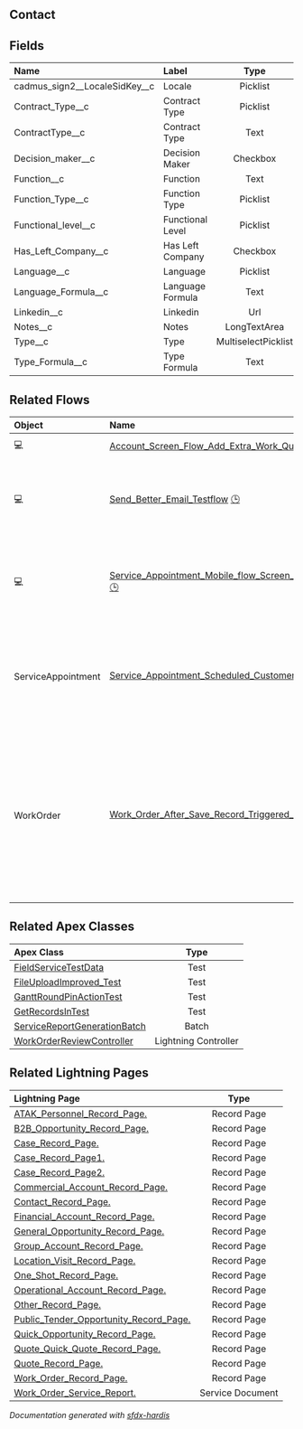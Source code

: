 ## Contact

<!-- Object description -->

## Fields

| Name      | Label | Type | Description |
| :-------- | :---- | :--: | :---------- | 
| cadmus_sign2__LocaleSidKey__c | Locale | Picklist | <!-- --> |
| Contract_Type__c | Contract Type | Picklist | <!-- --> |
| ContractType__c | Contract Type | Text | <!-- --> |
| Decision_maker__c | Decision Maker | Checkbox | <!-- --> |
| Function__c | Function | Text | <!-- --> |
| Function_Type__c | Function Type | Picklist | <!-- --> |
| Functional_level__c | Functional Level | Picklist | <!-- --> |
| Has_Left_Company__c | Has Left Company | Checkbox | <!-- --> |
| Language__c | Language | Picklist | <!-- --> |
| Language_Formula__c | Language Formula | Text | <!-- --> |
| Linkedin__c | Linkedin | Url | <!-- --> |
| Notes__c | Notes | LongTextArea | <!-- --> |
| Type__c | Type | MultiselectPicklist | <!-- --> |
| Type_Formula__c | Type Formula | Text | <!-- --> |


## Related Flows

| Object | Name      | Type | Description |
| :----  | :-------- | :--: | :---------- | 
| 💻 | [Account_Screen_Flow_Add_Extra_Work_Quote](../flows/Account_Screen_Flow_Add_Extra_Work_Quote.md) |  Screen Flow | <!-- --> |
| 💻 | [Send_Better_Email_Testflow](../flows/Send_Better_Email_Testflow.md) [🕒](../flows/Send_Better_Email_Testflow-history.md) |  Screen Flow | A series of 5 examples for testing and demonstrating Send Better Email Action Component |
| 💻 | [Service_Appointment_Mobile_flow_Screen_flow_Send_Service_Report_to_Customer](../flows/Service_Appointment_Mobile_flow_Screen_flow_Send_Service_Report_to_Customer.md) [🕒](../flows/Service_Appointment_Mobile_flow_Screen_flow_Send_Service_Report_to_Customer-history.md) |  Field Service Mobile | This flow allows the operator to send the service report to the customer. |
| ServiceAppointment | [Service_Appointment_Scheduled_Customer_Notification](../flows/Service_Appointment_Scheduled_Customer_Notification.md) [🕒](../flows/Service_Appointment_Scheduled_Customer_Notification-history.md) |  Scheduled | Flow that sends notification to customer when a service appointment is (re)scheduled |
| WorkOrder | [Work_Order_After_Save_Record_Triggered_Populate_Contact_on_WO_and_SA](../flows/Work_Order_After_Save_Record_Triggered_Populate_Contact_on_WO_and_SA.md) [🕒](../flows/Work_Order_After_Save_Record_Triggered_Populate_Contact_on_WO_and_SA-history.md) |  Record After Save | This flow populates the contact field on a work order and its related service appointment on creation. It takes an operational contact of the related operational account. |


## Related Apex Classes

| Apex Class | Type |
| :----      | :--: | 
| [FieldServiceTestData](../apex/FieldServiceTestData.md) | Test |
| [FileUploadImproved_Test](../apex/FileUploadImproved_Test.md) | Test |
| [GanttRoundPinActionTest](../apex/GanttRoundPinActionTest.md) | Test |
| [GetRecordsInTest](../apex/GetRecordsInTest.md) | Test |
| [ServiceReportGenerationBatch](../apex/ServiceReportGenerationBatch.md) | Batch |
| [WorkOrderReviewController](../apex/WorkOrderReviewController.md) | Lightning Controller |


## Related Lightning Pages

| Lightning Page | Type |
| :----      | :--: | 
| [ATAK_Personnel_Record_Page.](../pages/ATAK_Personnel_Record_Page..md) |  Record Page |
| [B2B_Opportunity_Record_Page.](../pages/B2B_Opportunity_Record_Page..md) |  Record Page |
| [Case_Record_Page.](../pages/Case_Record_Page..md) |  Record Page |
| [Case_Record_Page1.](../pages/Case_Record_Page1..md) |  Record Page |
| [Case_Record_Page2.](../pages/Case_Record_Page2..md) |  Record Page |
| [Commercial_Account_Record_Page.](../pages/Commercial_Account_Record_Page..md) |  Record Page |
| [Contact_Record_Page.](../pages/Contact_Record_Page..md) |  Record Page |
| [Financial_Account_Record_Page.](../pages/Financial_Account_Record_Page..md) |  Record Page |
| [General_Opportunity_Record_Page.](../pages/General_Opportunity_Record_Page..md) |  Record Page |
| [Group_Account_Record_Page.](../pages/Group_Account_Record_Page..md) |  Record Page |
| [Location_Visit_Record_Page.](../pages/Location_Visit_Record_Page..md) |  Record Page |
| [One_Shot_Record_Page.](../pages/One_Shot_Record_Page..md) |  Record Page |
| [Operational_Account_Record_Page.](../pages/Operational_Account_Record_Page..md) |  Record Page |
| [Other_Record_Page.](../pages/Other_Record_Page..md) |  Record Page |
| [Public_Tender_Opportunity_Record_Page.](../pages/Public_Tender_Opportunity_Record_Page..md) |  Record Page |
| [Quick_Opportunity_Record_Page.](../pages/Quick_Opportunity_Record_Page..md) |  Record Page |
| [Quote_Quick_Quote_Record_Page.](../pages/Quote_Quick_Quote_Record_Page..md) |  Record Page |
| [Quote_Record_Page.](../pages/Quote_Record_Page..md) |  Record Page |
| [Work_Order_Record_Page.](../pages/Work_Order_Record_Page..md) |  Record Page |
| [Work_Order_Service_Report.](../pages/Work_Order_Service_Report..md) |  Service Document |


_Documentation generated with [sfdx-hardis](https://sfdx-hardis.cloudity.com)_
